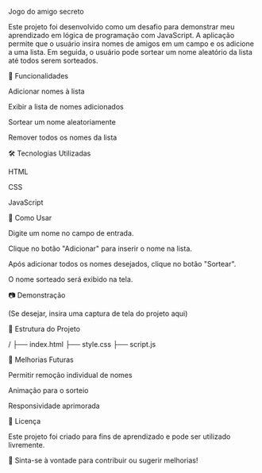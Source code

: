 Jogo do amigo secreto

Este projeto foi desenvolvido como um desafio para demonstrar meu aprendizado em lógica de programação com JavaScript. A aplicação permite que o usuário insira nomes de amigos em um campo e os adicione a uma lista. Em seguida, o usuário pode sortear um nome aleatório da lista até todos serem sorteados.

🚀 Funcionalidades

Adicionar nomes à lista

Exibir a lista de nomes adicionados

Sortear um nome aleatoriamente

Remover todos os nomes da lista

🛠️ Tecnologias Utilizadas

HTML

CSS

JavaScript

📌 Como Usar

Digite um nome no campo de entrada.

Clique no botão "Adicionar" para inserir o nome na lista.

Após adicionar todos os nomes desejados, clique no botão "Sortear".

O nome sorteado será exibido na tela.

📷 Demonstração

(Se desejar, insira uma captura de tela do projeto aqui)

📂 Estrutura do Projeto

/
├── index.html
├── style.css
├── script.js

🔧 Melhorias Futuras

Permitir remoção individual de nomes

Animação para o sorteio

Responsividade aprimorada

📝 Licença

Este projeto foi criado para fins de aprendizado e pode ser utilizado livremente.

📌 Sinta-se à vontade para contribuir ou sugerir melhorias!
